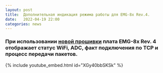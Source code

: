 ```yaml
---
layout: post
title:  Дополнительная индикация режима работы для EMG-8x Rev.4.
date:   2022-04-19 22:00
categories: news
---
```


### При использовании [новой прошивки]() плата EMG-8x Rev. 4 отображает статус WiFi, ADC, факт подключения по TCP и процесс передачи пакетов. 
{% include youtube_embed.html id="XGy40bbSKSk" %}


